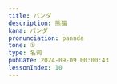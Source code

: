 ```yaml
---
title: パンダ
description: 熊猫
kana: パンダ
pronunciation: pannda
tone: ①
type: 名词
pubDate: 2024-09-09 00:00:43
lessonIndex: 10
---
```

